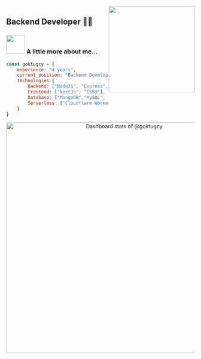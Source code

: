 <img align='right' src="https://user-images.githubusercontent.com/1227930/95412761-47bad580-095c-11eb-8970-14368cd6653a.gif" width="230">

## Backend Developer 👨‍💻


### <img src="https://media4.giphy.com/media/v1.Y2lkPTc5MGI3NjExazZmb3M3OTU1dmsxNThjZ3Uybjh1M2YxdTh1Mm5xYzdmaXVyNzVvayZlcD12MV9pbnRlcm5hbF9naWZfYnlfaWQmY3Q9cw/P5S1CXl0y1v1I9308B/giphy.gif" width="50"> A little more about me...  

```javascript
const goktugcy = {
    experience: "4 years",
    current_position: "Backend Developer",
    technologies:{
        Backend: ["NodeJS", "Express", "NestJS", "Hono", "PHP",  "Laravel"],
        Frontend: ["NextJS", "CSS3"],
        Database: ["MongoDB","MySQL", "PostgreSQL", "Supabase"],
        Serverless: ["Cloudflare Worker", "AWS Lambda"],
    }
}
```
<a href="https://next.ossinsight.io/widgets/official/compose-user-dashboard-stats?user_id=17319750" target="_blank" style="display: block" align="center">
  <picture>
    <source media="(prefers-color-scheme: dark)" srcset="https://next.ossinsight.io/widgets/official/compose-user-dashboard-stats/thumbnail.png?user_id=17319750&image_size=auto&color_scheme=dark" width="615" height="auto">
    <img alt="Dashboard stats of @goktugcy" src="https://next.ossinsight.io/widgets/official/compose-user-dashboard-stats/thumbnail.png?user_id=17319750&image_size=auto&color_scheme=light" width="615" height="auto">
  </picture>
</a>
